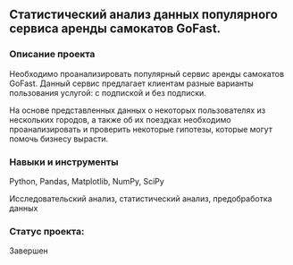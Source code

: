 ## Статистический анализ данных популярного сервиса аренды самокатов GoFast. 

### Описание проекта
Необходимо проанализировать популярный сервис аренды самокатов GoFast. Данный сервис предлагает клиентам разные варианты пользования услугой: с подпиской и без подписки.

На основе представленных данных о некоторых пользователях из нескольких городов, а также об их поездках необходимо проанализировать  и проверить некоторые гипотезы, которые могут помочь бизнесу вырасти.


### Навыки и инструменты
Python, Pandas, Matplotlib, NumPy, SciPy

Исследовательский анализ, статистический анализ, предобработка данных

### Статус проекта:
Завершен
